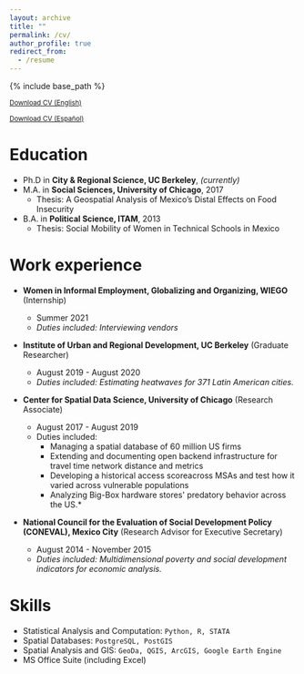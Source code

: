 ```yaml
---
layout: archive
title: ""
permalink: /cv/
author_profile: true
redirect_from:
  - /resume
---
```


{% include base_path %}

<sub>[Download CV (English)](https://drive.google.com/file/d/11d0W231bilm0dpV0GwrRClhBQHMECWih/view?usp=sharing)<sub>
  
<sub>[Download CV (Español)](https://drive.google.com/file/d/1kRYGIoqYJsbCEwb-5gp4YDmDVcAy9XU3/view?usp=sharing)<sub>

Education
======
* Ph.D in **City & Regional Science, UC Berkeley**, *(currently)*
* M.A. in **Social Sciences, University of Chicago**, 2017
  - Thesis: A Geospatial Analysis of Mexico’s Distal Effects on Food Insecurity
* B.A. in **Political Science, ITAM**, 2013
  - Thesis: Social Mobility of Women in Technical Schools in Mexico

Work experience
======
* **Women in Informal Employment, Globalizing and Organizing, WIEGO** (Internship)
  * Summer 2021
  * *Duties included: Interviewing vendors*

* **Institute of Urban and Regional Development, UC Berkeley** (Graduate Researcher)
  * August 2019 - August 2020
  * *Duties included: Estimating heatwaves for 371 Latin American cities.*

* **Center for Spatial Data Science, University of Chicago** (Research Associate)
  * August 2017 - August 2019
  * Duties included:
    - Managing a spatial database of 60 million US firms
    - Extending and documenting open backend infrastructure for travel time network distance and metrics
    - Developing a historical access scoreacross MSAs and test how it varied across vulnerable populations
    - Analyzing Big-Box hardware stores' predatory behavior across the US.*

* **National Council for the Evaluation of Social Development Policy (CONEVAL), Mexico City** (Research Advisor for Executive Secretary)
  * August 2014 - November 2015
  * *Duties included: Multidimensional poverty and social development indicators for economic analysis.*
  
Skills
======
* Statistical Analysis and Computation: `Python, R, STATA`
* Spatial Databases: `PostgreSQL, PostGIS`
* Spatial Analysis and GIS: `GeoDa, QGIS, ArcGIS, Google Earth Engine`
* MS Office Suite (including Excel)

<!---
Publications
======
  <ul>{% for post in site.publications %}
    {% include archive-single-cv.html %}
  {% endfor %}</ul>

-->
  

